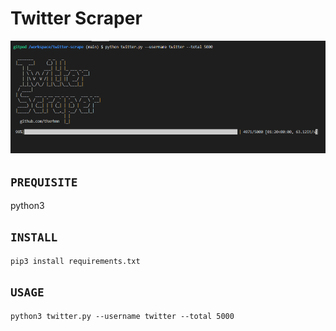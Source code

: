 # Twitter Scraper

![twitter](twitter-scraper.png)

## `PREQUISITE`
python3

## `INSTALL`
```
pip3 install requirements.txt 
```

## `USAGE`
```
python3 twitter.py --username twitter --total 5000
```
